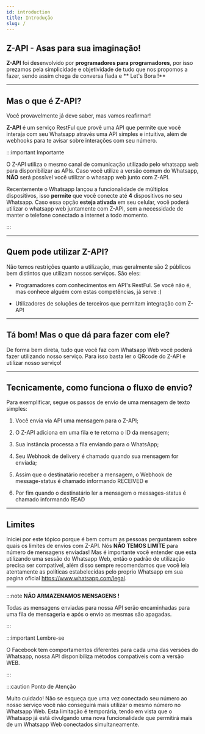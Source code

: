 ```yaml
---
id: introduction
title: Introdução
slug: /
---
```


## Z-API - Asas para sua imaginação!

**Z-API** foi desenvolvido por **programadores para programadores**, por isso prezamos pela simplicidade e objetividade de tudo que nos propomos a fazer, sendo assim chega de conversa fiada e ** Let's Bora !**

---

## Mas o que é Z-API?

Você provavelmente já deve saber, mas vamos reafirmar!

**Z-API** é um serviço RestFul que provê uma API que permite que você interaja com seu Whatsapp através uma API simples e intuitiva, além de webhooks para te avisar sobre interações com seu número.

:::important Importante

O Z-API utiliza o mesmo canal de comunicação utilizado pelo whatsapp web para disponibilizar as APIs. Caso você utilize a versão comum do Whatsapp, **NÃO** será possível você utilizar o whasapp web junto com Z-API.

Recentemente o Whatsapp lançou a funcionalidade de múltiplos dispositivos, isso **permite** que você conecte até **4** dispositivos no seu Whatsapp. Caso essa opção **esteja ativada** em seu celular, você poderá utilizar o whatsapp web juntamente com Z-API, sem a necessidade de manter o telefone conectado a internet a todo momento.

:::

---

## Quem pode utilizar Z-API?

Não temos restrições quanto a utilização, mas geralmente são 2 públicos bem distintos que utilizam nossos serviços. São eles:

- Programadores com conhecimentos em API's RestFul. Se você não é, mas conhece alguém com estas competências, já serve :)

- Utilizadores de soluções de terceiros que permitam integração com Z-API

---

## Tá bom! Mas o que dá para fazer com ele?

De forma bem direta, tudo que você faz com Whatsapp Web você poderá fazer utilizando nosso serviço. Para isso basta ler o QRcode do Z-API e utilizar nosso serviço!

---

## Tecnicamente, como funciona o fluxo de envio?

Para exemplificar, segue os passos de envio de uma mensagem de texto simples:

1. Você envia via API uma mensagem para o Z-API;

2. O Z-API adiciona em uma fila e te retorna o ID da mensagem;

3. Sua instância processa a fila enviando para o WhatsApp;

4. Seu Webhook de delivery é chamado quando sua mensagem for enviada;

5. Assim que o destinatário receber a mensagem, o Webhook de message-status é chamado informando RECEIVED e

6. Por fim quando o destinatário ler a mensagem o messages-status é chamado informando READ

---

## Limites

Iniciei por este tópico porque é bem comum as pessoas perguntarem sobre quais os limites de envios com Z-API. Nós **NÃO TEMOS LIMITE** para número de mensagens enviadas! Mas é importante você entender que esta utilizando uma sessão do Whatsapp Web, então o padrão de utilização precisa ser compatível, além disso sempre recomendamos que você leia atentamente as políticas estabelecidas pelo proprio Whatsapp em sua pagina oficial https://www.whatsapp.com/legal.

---

:::note **NÃO ARMAZENAMOS MENSAGENS !**

Todas as mensagens enviadas para nossa API serão encaminhadas para uma fila de mensageria e após o envio as mesmas são apagadas.

:::

:::important Lembre-se

O Facebook tem comportamentos diferentes para cada uma das versões do Whatsapp, nossa API disponibiliza métodos compativeis com a versão WEB.

:::

:::caution Ponto de Atenção

Muito cuidado! Não se esqueça que uma vez conectado seu número ao nosso serviço você não conseguirá mais utilizar o mesmo número no Whatsapp Web. Esta limitação é temporária, tendo em vista que o Whatsapp já está divulgando uma nova funcionalidade que permitirá mais de um Whatsapp Web conectados simultaneamente.
